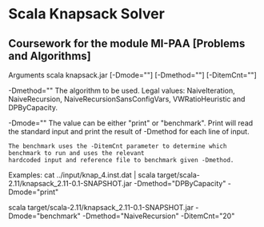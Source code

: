 # Scala Knapsack Solver
## Coursework for the module MI-PAA [Problems and Algorithms]

Arguments
scala knapsack.jar [-Dmode="<mode>"] [-Dmethod="<method>"] [-DitemCnt="<n>"]

-Dmethod="<method>"
	The algorithm to be used. Legal values: NaiveIteration, NaiveRecursion, NaiveRecursionSansConfigVars,
	VWRatioHeuristic and DPByCapacity.

-Dmode="<mode>"
	The <mode> value can be either "print" or "benchmark". Print will read the standard input and print
	the result of -Dmethod for each line of input.

	The benchmark uses the -DitemCnt parameter to determine which benchmark to run and uses the relevant
	hardcoded input and reference file to benchmark given -Dmethod.

Examples:
cat ../input/knap_4.inst.dat | scala target/scala-2.11/knapsack_2.11-0.1-SNAPSHOT.jar -Dmethod="DPByCapacity" -Dmode="print"

scala target/scala-2.11/knapsack_2.11-0.1-SNAPSHOT.jar -Dmode="benchmark" -Dmethod="NaiveRecursion" -DitemCnt="20"
